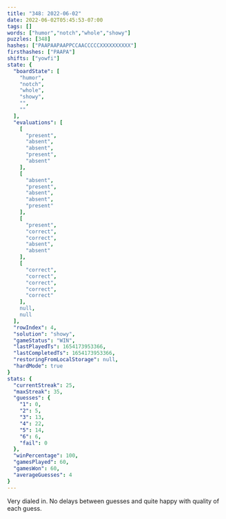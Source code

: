 ```yaml
---
title: "348: 2022-06-02"
date: 2022-06-02T05:45:53-07:00
tags: []
words: ["humor","notch","whole","showy"]
puzzles: [348]
hashes: ["PAAPAAPAAPPCCAACCCCCXXXXXXXXXX"]
firsthashes: ["PAAPA"]
shifts: ["yowfi"]
state: {
  "boardState": [
    "humor",
    "notch",
    "whole",
    "showy",
    "",
    ""
  ],
  "evaluations": [
    [
      "present",
      "absent",
      "absent",
      "present",
      "absent"
    ],
    [
      "absent",
      "present",
      "absent",
      "absent",
      "present"
    ],
    [
      "present",
      "correct",
      "correct",
      "absent",
      "absent"
    ],
    [
      "correct",
      "correct",
      "correct",
      "correct",
      "correct"
    ],
    null,
    null
  ],
  "rowIndex": 4,
  "solution": "showy",
  "gameStatus": "WIN",
  "lastPlayedTs": 1654173953366,
  "lastCompletedTs": 1654173953366,
  "restoringFromLocalStorage": null,
  "hardMode": true
}
stats: {
  "currentStreak": 25,
  "maxStreak": 35,
  "guesses": {
    "1": 0,
    "2": 5,
    "3": 13,
    "4": 22,
    "5": 14,
    "6": 6,
    "fail": 0
  },
  "winPercentage": 100,
  "gamesPlayed": 60,
  "gamesWon": 60,
  "averageGuesses": 4
}
---
```


<!-- more -->
Very dialed in. No delays between guesses and quite happy with quality of each guess.
